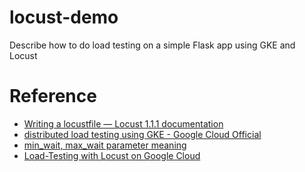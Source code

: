 # locust-demo
Describe how to do load testing on a simple Flask app using GKE and Locust

# Reference 
- [Writing a locustfile — Locust 1.1.1 documentation](https://docs.locust.io/en/stable/writing-a-locustfile.html#how-to-structure-your-test-code)
- [distributed load testing using GKE - Google Cloud Official](https://cloud.google.com/solutions/distributed-load-testing-using-gke)
- [min_wait, max_wait parameter meaning](https://stackoverflow.com/questions/53737188/locustio-min-wait-and-max-wait-not-being-applied)
- [Load-Testing with Locust on Google Cloud](https://skipworth.io/posts/locust/)
